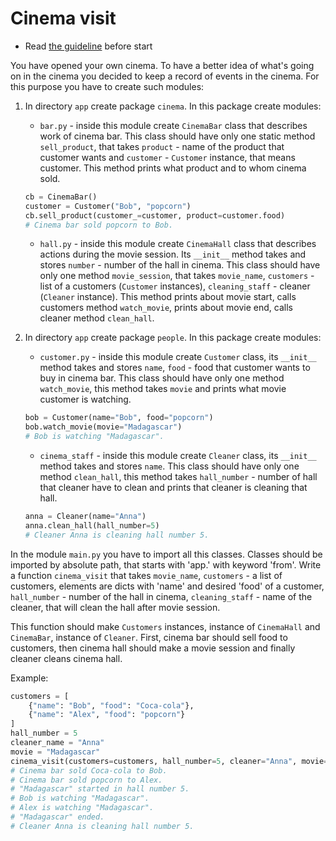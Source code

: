 # Cinema visit

- Read [the guideline](https://github.com/mate-academy/py-task-guideline/blob/main/README.md) before start

You have opened your own cinema. To have a better idea 
of what's going on in the cinema 
you decided to keep a record of events in the cinema.
For this purpose you have to create such modules:

1. In directory `app` create package `cinema`. In this
   package create modules:  
   - `bar.py` - inside this module create `CinemaBar`
   class that describes work of cinema bar.
   This class should have only one static method `sell_product`,
   that takes `product` - name of the product that customer wants
   and `customer` - `Customer` instance, that means customer.
   This method prints what product and to whom cinema sold.

   ```python
   cb = CinemaBar()
   customer = Customer("Bob", "popcorn")
   cb.sell_product(customer_=customer, product=customer.food)
   # Cinema bar sold popcorn to Bob.
   ```

   - `hall.py` - inside this module create `CinemaHall`
   class that describes actions during the movie session. Its
   `__init__` method takes and stores `number` - number of the hall
   in cinema.
   This class should have only one method `movie_session`, that
   takes `movie_name`, `customers` - list of a customers
   (`Customer` instances), `cleaning_staff` - cleaner (`Cleaner` 
   instance). This method prints about movie start, calls 
   customers method `watch_movie`, prints about movie end,
   calls cleaner method `clean_hall`.
2. In directory `app` create package `people`. In this package
   create modules:
   - `customer.py` - inside this module create `Customer` class,
   its `__init__` method takes and stores `name`, `food` - food that 
   customer wants to buy in cinema bar. 
   This class should have only one method `watch_movie`, this 
   method takes `movie` and prints what movie customer is watching.
   
   ```python
   bob = Customer(name="Bob", food="popcorn")
   bob.watch_movie(movie="Madagascar")
   # Bob is watching "Madagascar".
   ```
   
   - `cinema_staff` - inside this module create `Cleaner` class,
   its `__init__` method takes and stores `name`. 
   This class should have only one method `clean_hall`, this method
   takes `hall_number` - number of hall that cleaner have to clean and
   prints that cleaner is cleaning that hall.

   ```python
   anna = Cleaner(name="Anna")
   anna.clean_hall(hall_number=5)
   # Cleaner Anna is cleaning hall number 5.
   ```

In the module `main.py` you have to import all this classes. Classes
should be imported by absolute path, that starts with 'app.' with 
keyword 'from'. Write a
function `cinema_visit` that takes `movie_name`, `customers` - a list 
of customers, elements are dicts with 'name' and desired 'food' of a 
customer, `hall_number` - number of the hall in cinema, 
`cleaning_staff` - name of the cleaner, that will clean the
hall after movie session.

This function should make `Customers` instances, instance of `CinemaHall`
and `CinemaBar`, instance of `Cleaner`. First, cinema bar should sell food to
customers, then cinema hall should make a movie session and finally cleaner
cleans cinema hall.

Example: 
```python
customers = [
    {"name": "Bob", "food": "Coca-cola"},
    {"name": "Alex", "food": "popcorn"}
]
hall_number = 5
cleaner_name = "Anna"
movie = "Madagascar"
cinema_visit(customers=customers, hall_number=5, cleaner="Anna", movie="Madagascar")
# Cinema bar sold Coca-cola to Bob.
# Cinema bar sold popcorn to Alex.
# "Madagascar" started in hall number 5.
# Bob is watching "Madagascar".
# Alex is watching "Madagascar".
# "Madagascar" ended.
# Cleaner Anna is cleaning hall number 5.
```
